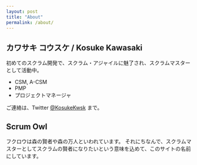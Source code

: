 ```yaml
---
layout: post
title: "About"
permalink: /about/
---
```


## カワサキ コウスケ / Kosuke Kawasaki
初めてのスクラム開発で、スクラム・アジャイルに魅了され、スクラムマスターとして活動中。

* CSM, A-CSM
* PMP
* プロジェクトマネージャ

ご連絡は、Twitter [@KosukeKwsk](https://twitter.com/KosukeKwsk) まで。

## Scrum Owl

フクロウは森の賢者や森の万人といわれています。
それにちなんで、スクラムマスターとしてスクラムの賢者になりたいという意味を込めて、このサイトの名前にしています。